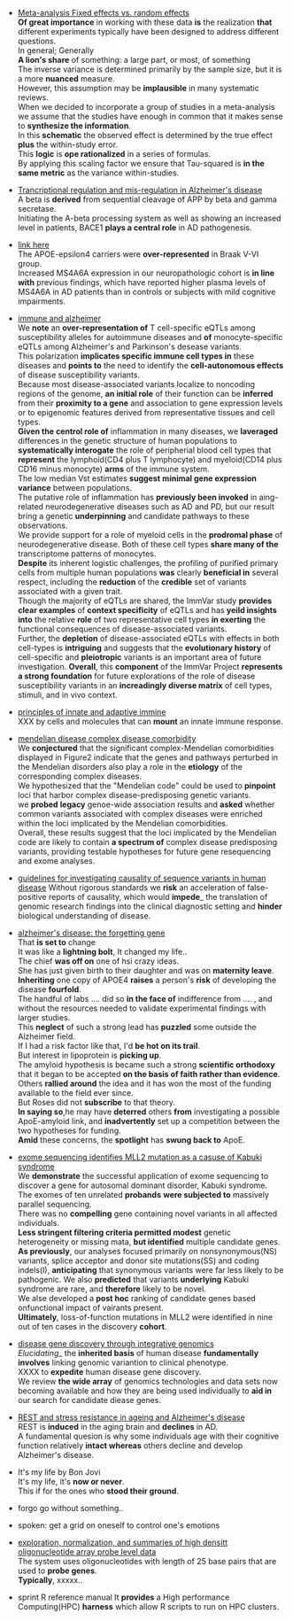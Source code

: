 * [Meta-analysis Fixed effects vs. random effects](http://www.meta-analysis.com/downloads/Meta-analysis%20fixed%20effect%20vs%20random%20effects.pdf)  
  __Of great importance__ in working with these data __is__ the realization __that__ different experiments typically have been designed to address different questions.  
  In general; Generally  
  __A lion's share__ of something: a large part, or most, of something  
  The inverse variance is determined primarily by the sample size, but it is a more __nuanced__ measure.  
  However, this assumption may be __implausible__ in many systematic reviews.  
  When we decided to incorporate a group of studies in a meta-analysis we assume that the studies have enough in common that it makes sense to __synthesize the information__.  
  In this __schematic__ the observed effect is determined by the true effect __plus__ the within-study error.  
  This __logic__ is __ope rationalized__ in a series of formulas.  
  By applying this scaling factor we ensure that Tau-squared is __in the same metric__ as the variance within-studies.  

* [Trancriptional regulation and mis-regulation in Alzheimer's disease](http://www.molecularbrain.com/content/pdf/1756-6606-6-44.pdf)  
  A beta is __derived__ from sequential cleavage of APP by beta and gamma secretase.  
  Initiating the A-beta processing system as well as showing an increased level in patients, BACE1 __plays a central role__ in AD pathogenesis.  

* [link here](http://www.sciencedirect.com/science/article/pii/S0197458014005983)  
  The APOE-epsilon4 carriers were __over-represented__ in Braak V-VI group.  
  Increased MS4A6A expression in our neuropathologic cohort is __in line with__ previous findings, which have reported higher plasma levels of MS4A6A in AD patients than in controls or subjects with mild cognitive impairments.  

* [immune and alzheimer](http://www.sciencemag.org/content/344/6183/519.long)  
  We __note__ an __over-representation of__ T cell-specific eQTLs among susceptibility alleles for autoimmune diseases and __of__ monocyte-specific eQTLs among Alzheimer's and Parkinson's desease variants.   
  This polarization __implicates specific immune cell types in__ these diseases and __points to__ the need to identify the __cell-autonomous effects__ of disease susceptibility variants.   
  Because most disease-associated variants localize to noncoding regions of the genome, __an initial role__ of their function can be __inferred__ from their __proximity to a gene__ and association to gene expression levels or to epigenomic features derived from representative tissues and cell types.  
 __Given the centrol role of__ inflammation in many diseases, we __laveraged__ differences in the genetic structure of human populations to __systematically interogate__ the role of peripherial blood cell types that __represent__ the lymphoid(CD4 plus T lymphocyte) and myeloid(CD14 plus CD16 minus monocyte) __arms__ of the immune system.  
 The low median Vst estimates __suggest__ __minimal gene expression variance__ between populations.  
 The putative role of inflammation has __previously been invoked__ in aing-related neurodegenerative diseases such as AD and PD, but our result bring a genetic __underpinning__ and candidate pathways to  these observations.  
  We provide support for a role of myeloid cells in the __prodromal phase__ of neurodegenerative disease.
  Both of these cell types __share many of the__ transcriptome patterns of monocytes.  
  __Despite__ its inherent logistic challenges, the profiling of purified primary cells from multiple human populations __was__ clearly  __beneficial in__ several respect, including the __reduction__ of the __credible__ set of variants associated with a given trait.  
  Though the majority of eQTLs are shared, the ImmVar study __provides clear examples__ of __context specificity__ of eQTLs and has __yeild insights into__ the relative __role__ of two representative cell types __in exerting__ the functional consequences of disease-associated variants.  
  Further, the __depletion__ of disease-associated eQTLs with effects in both cell-types is __intriguing__ and suggests that the __evolutionary history__ of cell-specific and __pleiotropic__ variants is an important area of future investigation.
  __Overall__, this __component__ of the ImmVar Project __represents a strong foundation__ for future explorations of the role of disease susceptibility variants in an __increadingly diverse matrix__ of cell types, stimuli, and in vivo context.  
  

* [principles of innate and adaptive immine](http://www.ncbi.nlm.nih.gov/books/NBK27090/)  
  XXX by cells and molecules that can __mount__ an innate immune response.  

* [mendelian disease complex disease comorbidity](http://www.sciencedirect.com/science/article/pii/S0092867413010246)  
  We __conjectured__ that the significant complex-Mendelian comorbidities displayed in Figure2 indicate that the genes and pathways perturbed in the Mendelian disorders also play a role in the __etiology__  of the corresponding complex diseases.  
  We hypothesized that the "Mendelian code" could be used to __pinpoint__ loci that harbor complex disease-predisposing genetic variants.  
  we __probed__ __legacy__ genoe-wide association results and __asked__ whether common variants associated with complex diseases were enriched within the loci implicated by the Mendelian comorbidities.  
  Overall, these results suggest that the loci implicated by the Mendelian code are likely to contain __a spectrum of__ complex disease predisposing variants, providing testable hypotheses for future gene resequencing and exome analyses.  

* [guidelines for investigating causality of sequence variants in human disease](http://www.nature.com/nature/journal/v508/n7497/full/nature13127.html)
  Without rigorous standards we __risk__ an acceleration of false-positive reports of causality, which would __impede___  the translation of genomic research findings into the clinical diagnostic setting and __hinder__ biological understanding of disease.  

* [alzheimer's disease: the forgetting gene](http://www.nature.com/news/alzheimer-s-disease-the-forgetting-gene-1.15342)  
 That __is set to__ change  
 It was like a __lightning bolt__, It changed my life..  
 The chief __was off on__ one of hsi crazy ideas.  
 She has just given birth to their daughter and was on __maternity leave__.  
 __Inheriting__ one copy of APOE4 __raises__ a person's __risk__ of developing the disease __fourfold__.  
 The handful of labs .... did so __in the face of__ indifference from .... , and without the resources needed to validate experimental findings with larger studies.   
 This __neglect__ of such a strong lead has __puzzled__ some outside the Alzheimer field.  
 If I had a risk factor like that, I'd __be hot on its trail__.  
 But interest in lipoprotein is __picking up__.  
 The amyloid hypothesis is became such a strong __scientific orthodoxy__ that it began to be accepted __on the basis of faith rather than  evidence__.  
 Others __rallied around__ the idea and it has won the most of the funding available to the field ever since.  
 But Roses did not __subscribe__ to that theory.  
 __In saying so__,he may have __deterred__ others __from__ investigating a possible ApoE-amyloid link, and __inadvertently__ set up a competition between the two hypotheses for funding.  
 __Amid__ these concerns, the __spotlight__ has __swung back to__ ApoE.  

* [exome sequencing identifies MLL2 mutation as a casuse of Kabuki syndrome](http://www.ncbi.nlm.nih.gov/pmc/articles/PMC2930028/)  
  We __demonstrate__ the successful application of exome sequencing to discover a gene for autosomal dominant disorder, Kabuki syndrome.  
  The exomes of ten unrelated __probands__ __were subjected to__ massively parallel sequencing.  
  There was no __compelling__ gene containing novel variants in all affected individuals.  
  __Less stringent filtering criteria permitted modest__ genetic heterogeneity or missing mata, __but identified__ multiple candidate genes.  
  __As previously__, our analyses focused primarily on nonsynonymous(NS) variants, splice acceptor and donor site mutations(SS) and coding indels(I), __anticipating__ that synonymous variants were far less likely to be pathogenic.
  We also __predicted__ that variants __underlying__ Kabuki syndrome are rare, and __therefore__ likely to be novel.  
  We alse developed a __post hoc__ ranking of candidate genes based onfunctional impact of vairants present.  
  __Ultimately__, loss-of-function mutations in MLL2 were identified in nine out of ten cases in the discovery __cohort__.  

* [disease gene discovery through integrative genomics](http://www.annualreviews.org/doi/abs/10.1146/annurev.genom.6.080604.162234)  
  _Elucidating__ the __inherited basis__ of human disease __fundamentally   involves__ linking genomic variantion to clinical phenotype.  
  XXXX to __expedite__ human disease gene discovery.  
  We review __the wide array__ of genomics technologies and data sets now becoming available and how they are being used individually to __aid in__ our search for candidate diease genes.  
*
  [REST and stress resistance in ageing and Alzheimer's disease](http://www.nature.com/nature/journal/v507/n7493/full/nature13163.html)  
  REST is __induced__ in the aging brain and __declines__ in AD.  
  A fundamental quesion is why some individuals age with their
  cognitive function relatively __intact whereas__ others decline and
  develop Alzheimer's disease.  
  

* It's my life by Bon Jovi  
 It's my life, it's __now or never__.  
 This if for the ones who __stood their ground__.  

* forgo
 go without something..

* spoken: get a grid on oneself
  to control one's emotions

*
  [exploration, normalization, and summaries of high densitt oligonucleotide array probe level data](http://biostatistics.oxfordjournals.org/content/4/2/249.long)  
  The system uses oligonucleotides with length of 25 base pairs that
  are used to __probe genes__.  
  __Typically__, xxxxx..

* sprint R reference manual
  It __provides__ a High performance Computing(HPC) __harness__ which
  allow R scripts to run on HPC clusters.  
